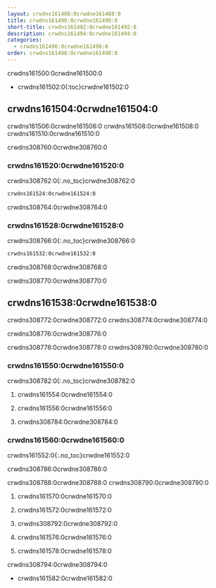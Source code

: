 ```yaml
---
layout: crwdns161488:0crwdne161488:0
title: crwdns161490:0crwdne161490:0
short-title: crwdns161492:0crwdne161492:0
description: crwdns161494:0crwdne161494:0
categories:
  - crwdns161496:0crwdne161496:0
order: crwdns161498:0crwdne161498:0
---
```


crwdns161500:0crwdne161500:0

- crwdns161502:0{:toc}crwdne161502:0

## crwdns161504:0crwdne161504:0

crwdns161506:0crwdne161506:0 crwdns161508:0crwdne161508:0 crwdns161510:0crwdne161510:0

crwdns308760:0crwdne308760:0

### crwdns161520:0crwdne161520:0

crwdns308762:0{:.no_toc}crwdne308762:0

```bash
crwdns161524:0crwdne161524:0
```

crwdns308764:0crwdne308764:0

### crwdns161528:0crwdne161528:0

crwdns308766:0{:.no_toc}crwdne308766:0

```bash
crwdns161532:0crwdne161532:0
```

crwdns308768:0crwdne308768:0

crwdns308770:0crwdne308770:0

## crwdns161538:0crwdne161538:0

crwdns308772:0crwdne308772:0 crwdns308774:0crwdne308774:0

crwdns308776:0crwdne308776:0

crwdns308778:0crwdne308778:0 crwdns308780:0crwdne308780:0

### crwdns161550:0crwdne161550:0

crwdns308782:0{:.no_toc}crwdne308782:0

1. crwdns161554:0crwdne161554:0

2. crwdns161556:0crwdne161556:0

3. crwdns308784:0crwdne308784:0

### crwdns161560:0crwdne161560:0

crwdns161552:0{:.no_toc}crwdne161552:0

crwdns308786:0crwdne308786:0

crwdns308788:0crwdne308788:0 crwdns308790:0crwdne308790:0

1. crwdns161570:0crwdne161570:0

2. crwdns161572:0crwdne161572:0

3. crwdns308792:0crwdne308792:0

4. crwdns161576:0crwdne161576:0

5. crwdns161578:0crwdne161578:0

crwdns308794:0crwdne308794:0

- crwdns161582:0crwdne161582:0